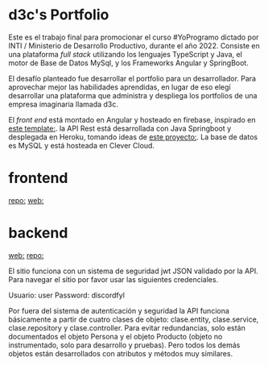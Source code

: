 
# d3c's Portfolio

Este es el trabajo final para promocionar el curso #YoProgramo dictado por INTI / Ministerio de Desarrollo Productivo, durante el año 2022. Consiste en una plataforma _full stack_ utilizando los lenguajes TypeScript y Java, el motor de Base de Datos MySql, y los Frameworks Angular y SpringBoot.

El desafío planteado fue desarrollar el portfolio para un desarrollador. Para aprovechar mejor las habilidades aprendidas, en lugar de eso elegí desarrollar una plataforma que administra y despliega los portfolios de una empresa imaginaria llamada d3c.

El _front end_ está montado en Angular y hosteado en firebase, inspirado en [este template:](https://www.youtube.com/watch?v=LOMm7W9R0Oo). la API Rest está desarrollada con Java Springboot y desplegada en Heroku, tomando ideas de [este proyecto:](https://inezpre5.wordpress.com/2019/04/15/jwt-con-spring-boot-mysql-y-angular-7-capitulo-1-presentacion-del-proyecto/). La base de datos es MySQL y está hosteada en Clever Cloud. 

# frontend

[repo:](https://github.com/jlarata/portfolio)
[web:](https://portfolio-1dac6.web.app/)

 # backend

[web:](http://fspf.herokuapp.com/)
[repo:](https://github.com/jlarata/fspf)

El sitio funciona con un sistema de seguridad jwt JSON validado por la API. Para navegar el sitio por favor usar las siguientes credenciales.

Usuario: user
Password: discordfyl

Por fuera del sistema de autenticación y seguridad la API funciona básicamente a partir de cuatro clases de objeto: clase.entity, clase.service, clase.repository y clase.controller. Para evitar redundancias, solo están documentados el objeto Persona y el objeto Producto (objeto no instrumentado, solo para desarrollo y pruebas). Pero todos los demás objetos están desarrollados con atributos y métodos muy similares.

